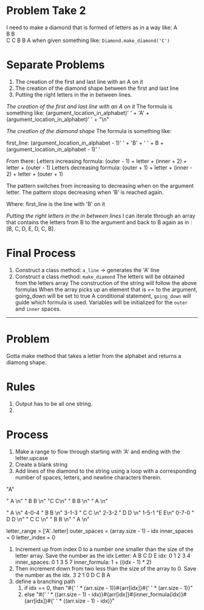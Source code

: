 # Problem Take 2

I need to make a diamond that is formed of letters as in a way like:
  A   
 B B  
C   C
 B B
  A
when given something like: `Diamond.make_diamond('C')`

# Separate Problems
1. The creation of the first and last line with an A on it
2. The creation of the diamond shape between the first and last line
3. Putting the right letters in the in between lines.

*The creation of the first and last line with an A on it*
The formula is something like:
(argument_location_in_alphabet)' ' + 'A' + (argument_location_in_alphabet)' ' + "\n"

*The creation of the diamond shape*
The formula is something like:

first_line: (argument_location_in_alphabet - 1)' ' + 'B' + ' ' + B + (argument_location_in_alphabet - 1)' '

From there: 
  Letters increasing formula:
    (outer - 1) + letter + (inner + 2) + letter + (outer - 1)
  Letters decreasing formula:
    (outer + 1) + letter + (inner - 2) + letter + (outer + 1)

The pattern switches from increasing to decreasing when on the argument letter.
The pattern stops decreasing when 'B' is reached again.

Where:
first_line is the line with 'B' on it

*Putting the right letters in the in between lines*
I can iterate through an array that contains the letters from B to the argument and back to B again as in : [B, C, D, E, D, C, B].



# Final Process
1. Construct a class method: `a_line` -> generates the 'A' line
2. Construct a class method: `make_diamond`
    The letters will be obtained from the letters array
    The construction of the string will follow the above formulas
    When the array picks up an element that is == to the argument, going_down will be set to true
      A conditional statement, `going_down` will guide which formula is used.
      Variables will be initialized for the `outer` and `inner` spaces.


























_____________________________________________________________________________________

# Problem

Gotta make method that takes a letter from the alphabet and returns a diamong shape.

# Rules

1. Output has to be all one string.
2. 

# Process
1. Make a range to flow through starting with 'A' and ending with the letter.upcase
2. Create a blank string
3. Add lines of the diamond to the string using a loop with a corresponding number of spaces, letters, and newline characters therein.

"A"

"  A  \n"
" B B \n"
"C   C\n"
" B B \n"
"  A  \n"

"    A    \n"   4-0-4
"   B B   \n"   3-1-3
"  C   C  \n"   2-3-2
" D     D \n"   1-5-1
"E       E\n"   0-7-0
" D     D \n"
"  C   C  \n"
"   B B   \n"
"    A    \n"

letter_range = ['A'..letter]
outer_spaces = (array.size - 1) - idx
inner_spaces = 0
letter_index = 0

1. Increment up from index 0 to a number one smaller than the size of the letter array. Save the number as the idx
  Letter:       A B C D E
  idx:          0 1 2 3 4
  inner_spaces: 0 1 3 5 7
      inner_formula: 1 + ((idx - 1) * 2)
2. Then increment down from two less than the size of the array to 0. Save the number as the idx.
    3 2 1 0
    D C B A
3. define a branching path
    1. if idx == 0, then "#{' ' * (arr.size - 1)}#{arr[idx]}#{' ' * (arr.size - 1)}"
    2. else "#{' ' * ((arr.size - 1) - idx)}#{arr[idx]}#{inner_formula(idx)}#{arr[idx]}#{' ' * ((arr.size - 1) - idx)}"
